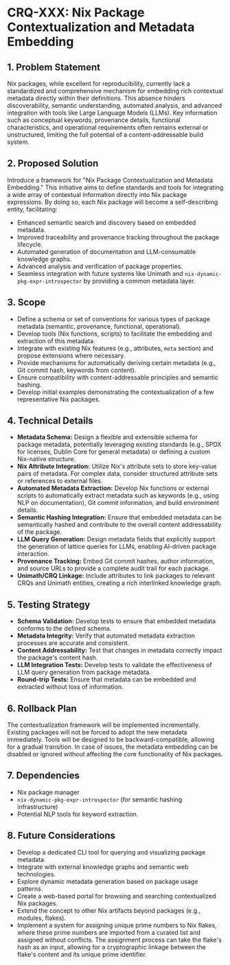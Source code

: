 # CRQ-XXX: Nix Package Contextualization and Metadata Embedding

## 1. Problem Statement

Nix packages, while excellent for reproducibility, currently lack a standardized and comprehensive mechanism for embedding rich contextual metadata directly within their definitions. This absence hinders discoverability, semantic understanding, automated analysis, and advanced integration with tools like Large Language Models (LLMs). Key information such as conceptual keywords, provenance details, functional characteristics, and operational requirements often remains external or unstructured, limiting the full potential of a content-addressable build system.

## 2. Proposed Solution

Introduce a framework for "Nix Package Contextualization and Metadata Embedding." This initiative aims to define standards and tools for integrating a wide array of contextual information directly into Nix package expressions. By doing so, each Nix package will become a self-describing entity, facilitating:

- Enhanced semantic search and discovery based on embedded metadata.
- Improved traceability and provenance tracking throughout the package lifecycle.
- Automated generation of documentation and LLM-consumable knowledge graphs.
- Advanced analysis and verification of package properties.
- Seamless integration with future systems like Unimath and `nix-dynamic-pkg-expr-introspector` by providing a common metadata layer.

## 3. Scope

- Define a schema or set of conventions for various types of package metadata (semantic, provenance, functional, operational).
- Develop tools (Nix functions, scripts) to facilitate the embedding and extraction of this metadata.
- Integrate with existing Nix features (e.g., attributes, `meta` section) and propose extensions where necessary.
- Provide mechanisms for automatically deriving certain metadata (e.g., Git commit hash, keywords from content).
- Ensure compatibility with content-addressable principles and semantic hashing.
- Develop initial examples demonstrating the contextualization of a few representative Nix packages.

## 4. Technical Details

- **Metadata Schema:** Design a flexible and extensible schema for package metadata, potentially leveraging existing standards (e.g., SPDX for licenses, Dublin Core for general metadata) or defining a custom Nix-native structure.
- **Nix Attribute Integration:** Utilize Nix's attribute sets to store key-value pairs of metadata. For complex data, consider structured attribute sets or references to external files.
- **Automated Metadata Extraction:** Develop Nix functions or external scripts to automatically extract metadata such as keywords (e.g., using NLP on documentation), Git commit information, and build environment details.
- **Semantic Hashing Integration:** Ensure that embedded metadata can be semantically hashed and contribute to the overall content addressability of the package.
- **LLM Query Generation:** Design metadata fields that explicitly support the generation of lattice queries for LLMs, enabling AI-driven package interaction.
- **Provenance Tracking:** Embed Git commit hashes, author information, and source URLs to provide a complete audit trail for each package.
- **Unimath/CRQ Linkage:** Include attributes to link packages to relevant CRQs and Unimath entities, creating a rich interlinked knowledge graph.

## 5. Testing Strategy

- **Schema Validation:** Develop tests to ensure that embedded metadata conforms to the defined schema.
- **Metadata Integrity:** Verify that automated metadata extraction processes are accurate and consistent.
- **Content Addressability:** Test that changes in metadata correctly impact the package's content hash.
- **LLM Integration Tests:** Develop tests to validate the effectiveness of LLM query generation from package metadata.
- **Round-trip Tests:** Ensure that metadata can be embedded and extracted without loss of information.

## 6. Rollback Plan

The contextualization framework will be implemented incrementally. Existing packages will not be forced to adopt the new metadata immediately. Tools will be designed to be backward-compatible, allowing for a gradual transition. In case of issues, the metadata embedding can be disabled or ignored without affecting the core functionality of Nix packages.

## 7. Dependencies

- Nix package manager
- `nix-dynamic-pkg-expr-introspector` (for semantic hashing infrastructure)
- Potential NLP tools for keyword extraction.

## 8. Future Considerations

- Develop a dedicated CLI tool for querying and visualizing package metadata.
- Integrate with external knowledge graphs and semantic web technologies.
- Explore dynamic metadata generation based on package usage patterns.
- Create a web-based portal for browsing and searching contextualized Nix packages.
- Extend the concept to other Nix artifacts beyond packages (e.g., modules, flakes).
- Implement a system for assigning unique prime numbers to Nix flakes, where these prime numbers are imported from a curated list and assigned without conflicts. The assignment process can take the flake's hash as an input, allowing for a cryptographic linkage between the flake's content and its unique prime identifier.
